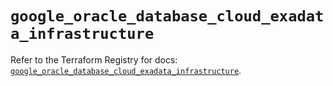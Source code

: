 # `google_oracle_database_cloud_exadata_infrastructure`

Refer to the Terraform Registry for docs: [`google_oracle_database_cloud_exadata_infrastructure`](https://registry.terraform.io/providers/hashicorp/google-beta/6.50.0/docs/resources/google_oracle_database_cloud_exadata_infrastructure).
